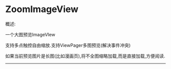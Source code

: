 # ZoomImageView

概述:

一个大图预览ImageVIew

支持多点触控自由缩放.支持ViewPager多图预览(解决事件冲突)

如果当前预览图片是长图(比如漫画页),将不全图缩略加载,而是直接加载,方便阅读.

---

